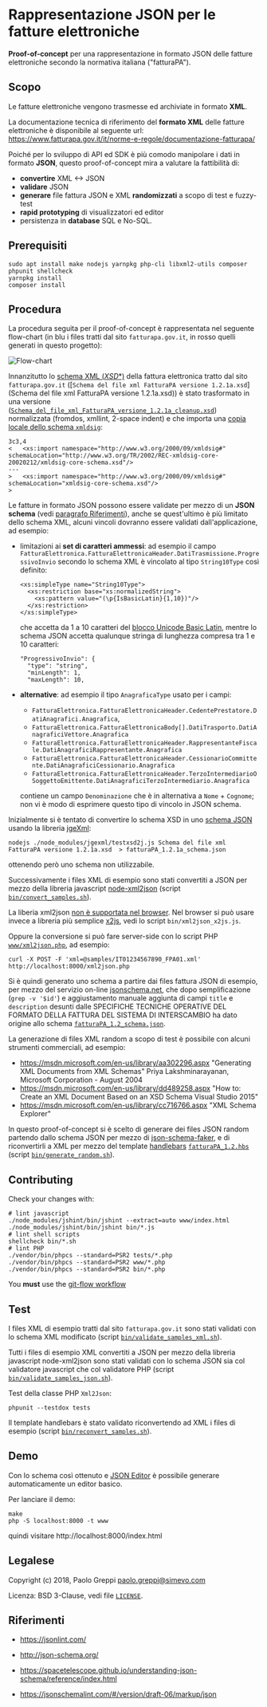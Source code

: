# Rappresentazione JSON per le fatture elettroniche

**Proof-of-concept** per una rappresentazione in formato JSON delle fatture elettroniche secondo la normativa italiana ("fatturaPA").

## Scopo

Le fatture elettroniche vengono trasmesse ed archiviate in formato **XML**.

La documentazione tecnica di riferimento del **formato XML** delle fatture elettroniche è disponibile al seguente url: https://www.fatturapa.gov.it/it/norme-e-regole/documentazione-fatturapa/

Poiché per lo sviluppo di API ed SDK è più comodo manipolare i dati in formato **JSON**, questo proof-of-concept mira a valutare la fattibilità di:
- **convertire** XML <-> JSON
- **validare** JSON
- **generare** file fattura JSON e XML **randomizzati** a scopo di test e fuzzy-test
- **rapid prototyping** di visualizzatori ed editor
- persistenza in **database** SQL e No-SQL.

## Prerequisiti

```
sudo apt install make nodejs yarnpkg php-cli libxml2-utils composer phpunit shellcheck
yarnpkg install
composer install
```

## Procedura

La procedura seguita per il proof-of-concept è rappresentata nel seguente flow-chart (in blu i files tratti dal sito `fatturapa.gov.it`, in rosso quelli generati in questo progetto):

![Flow-chart](flowchart.png "Flow-chart del proof-of-concept")

Innanzitutto lo [schema XML (*XSD**)](https://en.wikipedia.org/wiki/XML_Schema_(W3C)) della fattura elettronica tratto dal sito `fatturapa.gov.it` ([`Schema del file xml FatturaPA versione 1.2.1a.xsd`](Schema del file xml FatturaPA versione 1.2.1a.xsd)) è stato trasformato in una versione ([`Schema_del_file_xml_FatturaPA_versione_1.2.1a_cleanup.xsd`](Schema_del_file_xml_FatturaPA_versione_1..1_cleanup.xsd)) normalizzata (fromdos, xmllint, 2-space indent) e che importa una [copia locale dello schema `xmldsig`](xmldsig-core-schema.xsd):
```
3c3,4
<   <xs:import namespace="http://www.w3.org/2000/09/xmldsig#" schemaLocation="http://www.w3.org/TR/2002/REC-xmldsig-core-20020212/xmldsig-core-schema.xsd"/>
---
>   <xs:import namespace="http://www.w3.org/2000/09/xmldsig#" schemaLocation="xmldsig-core-schema.xsd"/>
> 
```

Le fatture in formato JSON possono essere validate per mezzo di un **JSON schema** (vedi [paragrafo Riferimenti](#riferimenti)), anche se quest'ultimo è più limitato dello schema XML, alcuni vincoli dovranno essere validati dall'applicazione, ad esempio:

- limitazioni ai **set di caratteri ammessi**: ad esempio il campo `FatturaElettronica.FatturaElettronicaHeader.DatiTrasmissione.ProgressivoInvio` secondo lo schema XML è vincolato al tipo `String10Type` così definito:
    ```
    <xs:simpleType name="String10Type">
      <xs:restriction base="xs:normalizedString">
        <xs:pattern value="(\p{IsBasicLatin}{1,10})"/>
      </xs:restriction>
    </xs:simpleType>
    ```
  che accetta da 1 a 10 caratteri del [blocco Unicode Basic Latin](https://www.w3.org/TR/xsd-unicode-blocknames/), mentre lo schema JSON accetta qualunque stringa di lunghezza compresa tra 1 e 10 caratteri:
    ```
    "ProgressivoInvio": {
      "type": "string",
      "minLength": 1,
      "maxLength": 10,
    ```
- **alternative**: ad esempio il tipo `AnagraficaType` usato per i campi:
  - `FatturaElettronica.FatturaElettronicaHeader.CedentePrestatore.DatiAnagrafici.Anagrafica`,
  - `FatturaElettronica.FatturaElettronicaBody[].DatiTrasporto.DatiAnagraficiVettore.Anagrafica`
  - `FatturaElettronica.FatturaElettronicaHeader.RappresentanteFiscale.DatiAnagraficiRappresentante.Anagrafica`
  - `FatturaElettronica.FatturaElettronicaHeader.CessionarioCommittente.DatiAnagraficiCessionario.Anagrafica`
  - `FatturaElettronica.FatturaElettronicaHeader.TerzoIntermediarioOSoggettoEmittente.DatiAnagraficiTerzoIntermediario.Anagrafica`

  contiene un campo `Denominazione` che è in alternativa a `Nome` + `Cognome`; non vi è modo di esprimere questo tipo di vincolo in JSON schema.

Inizialmente si è tentato di convertire lo schema XSD in uno [schema JSON](http://json-schema.org/) usando la libreria [jgeXml](https://github.com/Mermade/jgeXml):
```
nodejs ./node_modules/jgexml/testxsd2j.js Schema del file xml FatturaPA versione 1.2.1a.xsd  > fatturaPA_1.2.1a_schema.json
```
ottenendo però uno schema non utilizzabile.

Successivamente i files XML di esempio sono stati convertiti a JSON per mezzo della libreria javascript [node-xml2json](https://github.com/buglabs/node-xml2json) (script [`bin/convert_samples.sh`](bin/convert_samples.sh)).

La liberia xml2json [non è supportata nel browser](https://github.com/buglabs/node-xml2json/issues/97). Nel browser si può usare invece a libreria più semplice [x2js](https://github.com/Axinom/x2js), vedi lo script `bin/xml2json_x2js.js`.

Oppure la conversione si può fare server-side con lo script PHP [`www/xml2json.php`](www/xml2json.php), ad esempio:
```
curl -X POST -F 'xml=@samples/IT01234567890_FPA01.xml' http://localhost:8000/xml2json.php
```

Si è quindi generato uno schema a partire dai files fattura JSON di esempio, per mezzo del servizio on-line [jsonschema.net](https://www.jsonschema.net/), che dopo semplificazione (`grep -v '$id'`) e aggiustamento manuale aggiunta di campi `title` e `description` desunti dalle SPECIFICHE TECNICHE OPERATIVE DEL FORMATO DELLA FATTURA DEL SISTEMA DI INTERSCAMBIO ha dato origine allo schema [`fatturaPA_1.2_schema.json`](fatturaPA_1.2_schema.json).

La generazione di files XML random a scopo di test è possibile con alcuni strumenti commerciali, ad esempio:
- https://msdn.microsoft.com/en-us/library/aa302296.aspx "Generating XML Documents from XML Schemas" Priya Lakshminarayanan, Microsoft Corporation - August 2004
- https://msdn.microsoft.com/en-us/library/dd489258.aspx "How to: Create an XML Document Based on an XSD Schema Visual Studio 2015"
- https://msdn.microsoft.com/en-us/library/cc716766.aspx "XML Schema Explorer"

In questo proof-of-concept si è scelto di generare dei files JSON random partendo dallo schema JSON per mezzo di [json-schema-faker](https://github.com/json-schema-faker/json-schema-faker), e di riconvertirli a XML per mezzo del template [handlebars](http://handlebarsjs.com/) [`fatturaPA_1.2.hbs`](fatturaPA_1.2.hbs) (script [`bin/generate_random.sh`](bin/generate_random.sh)).

## Contributing

Check your changes with:
```
# lint javascript
./node_modules/jshint/bin/jshint --extract=auto www/index.html
./node_modules/jshint/bin/jshint bin/*.js
# lint shell scripts
shellcheck bin/*.sh
# lint PHP
./vendor/bin/phpcs --standard=PSR2 tests/*.php
./vendor/bin/phpcs --standard=PSR2 www/*.php
./vendor/bin/phpcs --standard=PSR2 bin/*.php
```

You **must** use the [git-flow workflow](https://danielkummer.github.io/git-flow-cheatsheet/)

## Test

I files XML di esempio tratti dal sito `fatturapa.gov.it` sono stati validati con lo schema XML modificato (script [`bin/validate_samples_xml.sh`](bin/validate_samples_xml.sh)).

Tutti i files di esempio XML convertiti a JSON per mezzo della libreria javascript node-xml2json sono stati validati con lo schema JSON sia col validatore javascript che col validatore PHP (script [`bin/validate_samples_json.sh`](bin/validate_samples_json.sh)).

Test della classe PHP `Xml2Json`:
```
phpunit --testdox tests
```

Il template handlebars è stato validato riconvertendo ad XML i files di esempio (script [`bin/reconvert_samples.sh`](bin/reconvert_samples.sh)).

## Demo

Con lo schema così ottenuto e [JSON Editor](https://github.com/json-editor/json-editor) è possibile generare automaticamente un editor basico.

Per lanciare il demo:
```
make
php -S localhost:8000 -t www
```
quindi visitare http://localhost:8000/index.html

## Legalese

Copyright (c) 2018, Paolo Greppi <paolo.greppi@simevo.com>

Licenza: BSD 3-Clause, vedi file [`LICENSE`](LICENSE).

## Riferimenti

- https://jsonlint.com/

- http://json-schema.org/

- https://spacetelescope.github.io/understanding-json-schema/reference/index.html

- https://jsonschemalint.com/#/version/draft-06/markup/json
